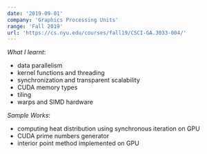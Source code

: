 ```yaml
---
date: '2019-09-01'
company: 'Graphics Processing Units'
range: 'Fall 2019'
url: 'https://cs.nyu.edu/courses/fall19/CSCI-GA.3033-004/'
---
```


_What I learnt_:

- data parallelism
- kernel functions and threading
- synchronization and transparent scalability
- CUDA memory types
- tiling
- warps and SIMD hardware

_Sample Works_:

- computing heat distribution using synchronous iteration on GPU
- CUDA prime numbers generator
- interior point method implemented on GPU
